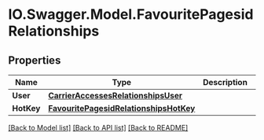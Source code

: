 # IO.Swagger.Model.FavouritePagesidRelationships
## Properties

Name | Type | Description | Notes
------------ | ------------- | ------------- | -------------
**User** | [**CarrierAccessesRelationshipsUser**](CarrierAccessesRelationshipsUser.md) |  | [optional] 
**HotKey** | [**FavouritePagesidRelationshipsHotKey**](FavouritePagesidRelationshipsHotKey.md) |  | [optional] 

[[Back to Model list]](../README.md#documentation-for-models) [[Back to API list]](../README.md#documentation-for-api-endpoints) [[Back to README]](../README.md)

